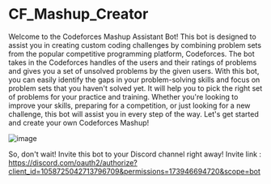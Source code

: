 # CF_Mashup_Creator
Welcome to the Codeforces Mashup Assistant Bot! This bot is designed to assist you in creating custom coding challenges by combining problem sets from the popular competitive programming platform, Codeforces. The bot takes in the Codeforces handles of the users and their ratings of problems and gives you a set of unsolved problems by the given users. With this bot, you can easily identify the gaps in your problem-solving skills and focus on problem sets that you haven't solved yet. It will help you to pick the right set of problems for your practice and training. Whether you're looking to improve your skills, preparing for a competition, or just looking for a new challenge, this bot will assist you in every step of the way. Let's get started and create your own Codeforces Mashup!

![image](https://user-images.githubusercontent.com/73179209/213900975-62e030b4-9292-4855-932a-cc2a6437decf.png)


So, don't wait! Invite this bot to your Discord channel right away!
Invite link : https://discord.com/oauth2/authorize?client_id=1058725042713796709&permissions=173946694720&scope=bot



